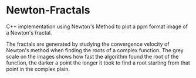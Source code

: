 # Newton-Fractals

C++ implementation using Newton's Method to plot a ppm format image of a Newton's fractal.

The fractals are generated by studying the convergence velocity of Newton's method when finding the roots of a complex function. The grey scale on the images shows how fast the algorithm found the root of the function, the darker a point the longer it took to find a root starting from that point in the complex plain.
